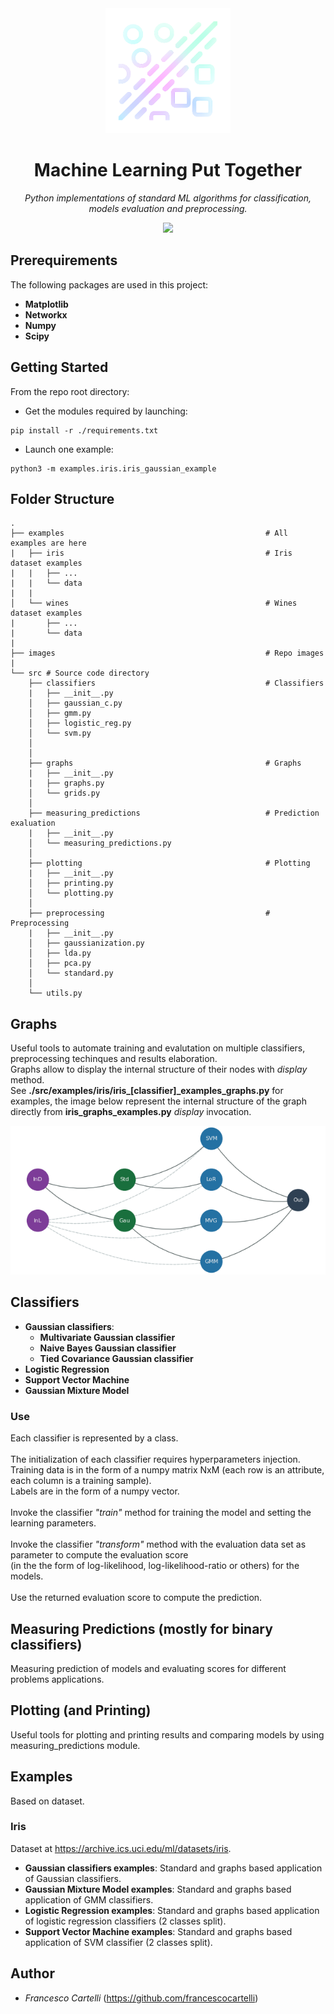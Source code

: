 
<div align="center">
  <img src="./images/logo.png" width="200" height="200" style="margin-top: 4em;"/>
  <h1>Machine Learning Put Together</h1>
  <p><i>Python implementations of standard ML algorithms for classification, models evaluation and preprocessing.</i></p>
   <a href="https://www.python.org/"><img src="http://ForTheBadge.com/images/badges/made-with-python.svg"></a>
</div>

## Prerequirements   
The following packages are used in this project:  
- **Matplotlib**
- **Networkx**  
- **Numpy**  
- **Scipy**  

## Getting Started
From the repo root directory:
- Get the modules required by launching:
```
pip install -r ./requirements.txt 
```
- Launch one example:
```
python3 -m examples.iris.iris_gaussian_example
```
  
## Folder Structure  
```  
.  
├── examples                                             # All examples are here  
|   ├── iris                                             # Iris dataset examples
|   |   ├── ...
|   |   └── data
|   |
│   └── wines                                            # Wines dataset examples
|       ├── ...
|       └── data
|
├── images                                               # Repo images
|
└── src # Source code directory
    ├── classifiers                                      # Classifiers
    |   ├── __init__.py  
    │   ├── gaussian_c.py  
    │   ├── gmm.py  
    │   ├── logistic_reg.py  
    │   └── svm.py  
    │   
    │  
    ├── graphs                                           # Graphs
    |   ├── __init__.py  
    |   ├── graphs.py  
    │   └── grids.py
    │ 
    ├── measuring_predictions                            # Prediction exaluation
    |   ├── __init__.py  
    │   └── measuring_predictions.py  
    │  
    ├── plotting                                         # Plotting
    |   ├── __init__.py  
    │   ├── printing.py  
    │   └── plotting.py  
    │  
    ├── preprocessing                                    # Preprocessing
    |   ├── __init__.py  
    │   ├── gaussianization.py  
    │   ├── lda.py  
    │   ├── pca.py  
    │   └── standard.py
    │  
    └── utils.py  
```  

## Graphs    
Useful tools to automate training and evalutation on multiple classifiers, preprocessing techinques and results elaboration.<br>
Graphs allow to display the internal structure of their nodes with *display* method.<br>
See **./src/examples/iris/iris_[classifier]_examples_graphs.py** for examples, the image below represent the internal structure of 
the graph directly from **iris_graphs_examples.py** *display* invocation.

![iris graph example](./images/graph_strucure.png)

## Classifiers  
- **Gaussian classifiers**:  
   - **Multivariate Gaussian classifier**  
   - **Naive Bayes Gaussian classifier**  
   - **Tied Covariance Gaussian classifier**  
- **Logistic Regression**  
- **Support Vector Machine**  
- **Gaussian Mixture Model**  
  
### Use
Each classifier is represented by a class.<br>  
The initialization of each classifier requires hyperparameters injection.  
Training data is in the form of a numpy matrix NxM (each row is an attribute, each column is a training sample).  
Labels are in the form of a numpy vector.<br>  
Invoke the classifier *"train"* method for training the model and setting the learning parameters.<br>  
Invoke the classifier *"transform"* method with the evaluation data set as parameter to compute the evaluation score   
(in the the form of log-likelihood, log-likelihood-ratio or others) for the models.<br>  
Use the returned evaluation score to compute the prediction.  
  
## Measuring Predictions (mostly for binary classifiers)
Measuring prediction of models and evaluating scores for different problems applications.  
  
## Plotting (and Printing)
Useful tools for plotting and printing results and comparing models by using measuring_predictions module.  
  
## Examples  
Based on dataset.  
### Iris  
Dataset at https://archive.ics.uci.edu/ml/datasets/iris.  
- **Gaussian classifiers examples**: Standard and graphs based application of Gaussian classifiers.  
- **Gaussian Mixture Model examples**: Standard and graphs based application of GMM classifiers.   
- **Logistic Regression examples**: Standard and graphs based application of logistic regression classifiers (2 classes split).  
- **Support Vector Machine examples**: Standard and graphs based application of SVM classifier (2 classes split).
  
## Author  
- *Francesco Cartelli* (https://github.com/francescocartelli)
